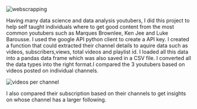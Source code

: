 ![webscrapping](https://github.com/Kamuthuj/Youtube-webscrapping/assets/121629618/43642572-a0a6-4664-9434-dc6d68b5fc49)

Having many data science and data analysis youtubers, I did this project to help self taught individuals where to get good content from the most common youtubers
such as Marques Brownlee, Ken Jee and Luke Barousse. I used the google API python client to create a API key. I created a function that could extracted their channel details to aquire data such as 
videos, subscribers,views, total videos and playlist id. I loaded all this data into a pandas data frame which was also saved in a CSV file. I converted all the data types into the right format.I compared the 3 youtubers based on videos posted on individual channels.

![videos per channel](https://github.com/Kamuthuj/Youtube-webscrapping/assets/121629618/a1be4d79-1c15-466f-8b33-75facaedb1d7)

I also compared their subscription based on their channels to get insights on whose channel has a larger following.
